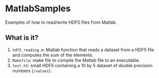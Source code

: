 # MatlabSamples
Examples of how to read/write HDF5 files from Matlab.

## What is it?
1. `hdf5_reading.m`: Matlab function that reads a dataset from a HDF5 file
    and computes the sum of the elements.
1. `Makefile`: make file to compile the Matlab file to an executable.
1. `test.h5`: small HDF5 containing a 10 by 5 dataset of double precision
    numbers (`/values`).
